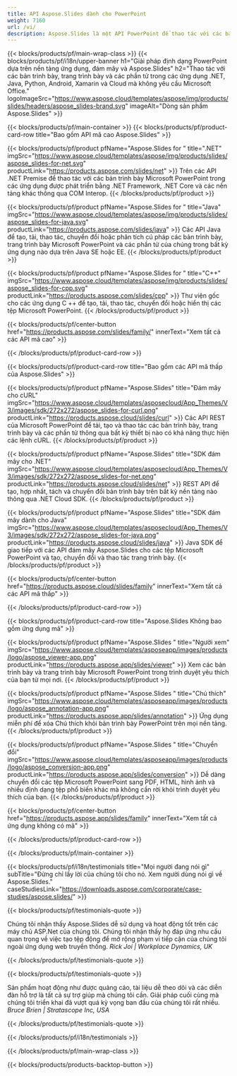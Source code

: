 ```yaml
---
title: API Aspose.Slides dành cho PowerPoint
weight: 7160
url: /vi/
description: Aspose.Slides là một API PowerPoint để thao tác với các bài thuyết trình và đám mây cung cấp API đám mây cho các slide.
---
```


{{< blocks/products/pf/main-wrap-class >}}
{{< blocks/products/pf/i18n/upper-banner h1="Giải pháp định dạng PowerPoint dựa trên nền tảng ứng dụng, đám mây và Aspose.Slides" h2="Thao tác với các bản trình bày, trang trình bày và các phần tử trong các ứng dụng .NET, Java, Python, Android, Xamarin và Cloud mà không yêu cầu Microsoft Office." logoImageSrc="https://www.aspose.cloud/templates/aspose/img/products/slides/headers/aspose_slides-brand.svg" imageAlt="Dòng sản phẩm Aspose.Slides" >}}

{{< blocks/products/pf/main-container >}}
{{< blocks/products/pf/product-card-row title="Bao gồm API mã cao Aspose.Slides" >}}

{{< blocks/products/pf/product pfName="Aspose.Slides for " title=".NET" imgSrc="https://www.aspose.cloud/templates/aspose/img/products/slides/aspose_slides-for-net.svg" productLink="https://products.aspose.com/slides/net" >}}
Trên các API .NET Premise để thao tác với các bản trình bày Microsoft PowerPoint trong các ứng dụng được phát triển bằng .NET Framework, .NET Core và các nền tảng khác thông qua COM Interop.
{{< /blocks/products/pf/product >}}

{{< blocks/products/pf/product pfName="Aspose.Slides for " title="Java" imgSrc="https://www.aspose.cloud/templates/aspose/img/products/slides/aspose_slides-for-java.svg" productLink="https://products.aspose.com/slides/java" >}}
Các API Java để tạo, tải, thao tác, chuyển đổi hoặc phân tích cú pháp các bản trình bày, trang trình bày Microsoft PowerPoint và các phần tử của chúng trong bất kỳ ứng dụng nào dựa trên Java SE hoặc EE.
{{< /blocks/products/pf/product >}}

{{< blocks/products/pf/product pfName="Aspose.Slides for " title="C++" imgSrc="https://www.aspose.cloud/templates/aspose/img/products/slides/aspose_slides-for-cpp.svg" productLink="https://products.aspose.com/slides/cpp" >}}
Thư viện gốc cho các ứng dụng C ++ để tạo, tải, thao tác, chuyển đổi hoặc hiển thị các tệp Microsoft PowerPoint.
{{< /blocks/products/pf/product >}}

{{< blocks/products/pf/center-button href="https://products.aspose.com/slides/family/" innerText="Xem tất cả các API mã cao" >}}

{{< /blocks/products/pf/product-card-row >}}

{{< blocks/products/pf/product-card-row title="Bao gồm các API mã thấp của Aspose.Slides" >}}

{{< blocks/products/pf/product pfName="Aspose.Slides" title="Đám mây cho cURL" imgSrc="https://www.aspose.cloud/templates/asposecloud/App_Themes/V3/images/sdk/272x272/aspose_slides-for-curl.png" productLink="https://products.aspose.cloud/slides/curl" >}}
Các API REST của Microsoft PowerPoint để tải, tạo và thao tác các bản trình bày, trang trình bày và các phần tử thông qua bất kỳ thiết bị nào có khả năng thực hiện các lệnh cURL.
{{< /blocks/products/pf/product >}}

{{< blocks/products/pf/product pfName="Aspose.Slides" title="SDK đám mây cho .NET" imgSrc="https://www.aspose.cloud/templates/asposecloud/App_Themes/V3/images/sdk/272x272/aspose_slides-for-net.png" productLink="https://products.aspose.cloud/slides/net" >}}
REST API để tạo, hợp nhất, tách và chuyển đổi bản trình bày trên bất kỳ nền tảng nào thông qua .NET Cloud SDK.
{{< /blocks/products/pf/product >}}

{{< blocks/products/pf/product pfName="Aspose.Slides" title="SDK đám mây dành cho Java" imgSrc="https://www.aspose.cloud/templates/asposecloud/App_Themes/V3/images/sdk/272x272/aspose_slides-for-java.png" productLink="https://products.aspose.cloud/slides/java" >}}
Java SDK để giao tiếp với các API đám mây Aspose.Slides cho các tệp Microsoft PowerPoint và tạo, chuyển đổi và thao tác trang trình bày.
{{< /blocks/products/pf/product >}}

{{< blocks/products/pf/center-button href="https://products.aspose.cloud/slides/family" innerText="Xem tất cả các API mã thấp" >}}

{{< /blocks/products/pf/product-card-row >}}

{{< blocks/products/pf/product-card-row title="Aspose.Slides Không bao gồm ứng dụng mã" >}}

{{< blocks/products/pf/product pfName="Aspose.Slides " title="Người xem" imgSrc="https://www.aspose.cloud/templates/asposeapp/images/products/logo/aspose_viewer-app.png" productLink="https://products.aspose.app/slides/viewer" >}}
Xem các bản trình bày và trang trình bày Microsoft PowerPoint trong trình duyệt yêu thích của bạn từ mọi nơi.
{{< /blocks/products/pf/product >}}

{{< blocks/products/pf/product pfName="Aspose.Slides " title="Chú thích" imgSrc="https://www.aspose.cloud/templates/asposeapp/images/products/logo/aspose_annotation-app.png" productLink="https://products.aspose.app/slides/annotation" >}}
Ứng dụng miễn phí để xóa Chú thích khỏi bản trình bày PowerPoint trên mọi nền tảng.
{{< /blocks/products/pf/product >}}

{{< blocks/products/pf/product pfName="Aspose.Slides " title="Chuyển đổi" imgSrc="https://www.aspose.cloud/templates/asposeapp/images/products/logo/aspose_conversion-app.png" productLink="https://products.aspose.app/slides/conversion" >}}
Dễ dàng chuyển đổi các tệp Microsoft PowerPoint sang PDF, HTML, hình ảnh và nhiều định dạng tệp phổ biến khác mà không cần rời khỏi trình duyệt yêu thích của bạn.
{{< /blocks/products/pf/product >}}

{{< blocks/products/pf/center-button href="https://products.aspose.app/slides/family" innerText="Xem tất cả ứng dụng không có mã" >}}

{{< /blocks/products/pf/product-card-row >}}

{{< /blocks/products/pf/main-container >}}

{{< blocks/products/pf/i18n/testimonials title="Mọi người đang nói gì" subTitle="Đừng chỉ lấy lời của chúng tôi cho nó. Xem người dùng nói gì về Aspose.Slides." caseStudiesLink="https://downloads.aspose.com/corporate/case-studies/aspose.slides/" >}}

{{< blocks/products/pf/testimonials-quote >}}
<p class="first">
Chúng tôi nhận thấy Aspose.Slides dễ sử dụng và hoạt động tốt trên các máy chủ ASP.Net của chúng tôi. Chúng tôi nhận thấy họ đáp ứng nhu cầu quan trọng về việc tạo tệp động để mở rộng phạm vi tiếp cận của chúng tôi ngoài ứng dụng web truyền thống.
 <em>
  Rick Joi | Workplace Dynamics, UK
 </em>
</p>

{{< /blocks/products/pf/testimonials-quote >}}

{{< blocks/products/pf/testimonials-quote >}}
<p class="second">
Sản phẩm hoạt động như được quảng cáo, tài liệu dễ theo dõi và các diễn đàn hỗ trợ là tất cả sự trợ giúp mà chúng tôi cần. Giải pháp cuối cùng mà chúng tôi triển khai đã vượt quá kỳ vọng ban đầu của chúng tôi rất nhiều.
 <em>
  Bruce Brien | Stratascope Inc, USA
 </em>
</p>

{{< /blocks/products/pf/testimonials-quote >}}

{{< /blocks/products/pf/i18n/testimonials >}}

{{< /blocks/products/pf/main-wrap-class >}}

{{< blocks/products/products-backtop-button >}}